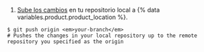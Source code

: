 1. [Sube los cambios](/github/getting-started-with-github/pushing-commits-to-a-remote-repository/) en tu repositorio local a {% data variables.product.product_location %}.
  ```shell
  $ git push origin <em>your-branch</em>
  # Pushes the changes in your local repository up to the remote repository you specified as the origin
  ```
